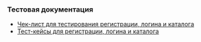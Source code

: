 ### Тестовая документация
* [Чек-лист для тестирования регистрации, логина и каталога](https://docs.google.com/spreadsheets/d/1Qfbpx6PcUbPhfi-1xTGyeupxyXb08T_uAKc5CdEjFpw/edit?gid=1644907265#gid=1644907265)
* [Тест-кейсы для регистрации, логина и каталога](https://app.qase.io/project/G10?author=273&previewMode=side&suite=11&tab=)

